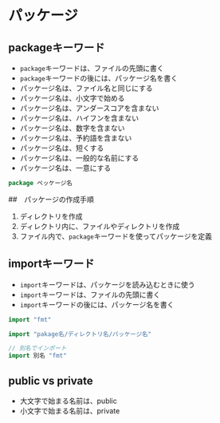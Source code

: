 # パッケージ

## packageキーワード
- `package`キーワードは、ファイルの先頭に書く
- `package`キーワードの後には、パッケージ名を書く
- パッケージ名は、ファイル名と同じにする
- パッケージ名は、小文字で始める
- パッケージ名は、アンダースコアを含まない
- パッケージ名は、ハイフンを含まない
- パッケージ名は、数字を含まない
- パッケージ名は、予約語を含まない
- パッケージ名は、短くする
- パッケージ名は、一般的な名前にする
- パッケージ名は、一意にする

```go
package ペッケージ名
```


##　パッケージの作成手順
1. ディレクトリを作成
2. ディレクトリ内に、ファイルやディレクトリを作成
3. ファイル内で、`package`キーワードを使ってパッケージを定義

## importキーワード
- `import`キーワードは、パッケージを読み込むときに使う
- `import`キーワードは、ファイルの先頭に書く
- `import`キーワードの後には、パッケージ名を書く

```go
import "fmt"

import "pakage名/ディレクトリ名/パッケージ名"

// 別名でインポート
import 別名 "fmt"
```

## public vs private
- 大文字で始まる名前は、public
- 小文字で始まる名前は、private





